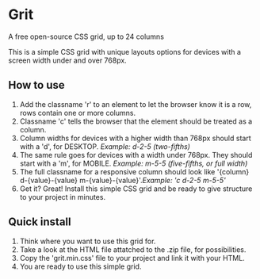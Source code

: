 # Grit
A free open-source CSS grid, up to 24 columns

This is a simple CSS grid with unique layouts options for devices with a screen width under and over 768px.

How to use
-

1. Add the classname 'r' to an element to let the browser know it is a row, rows contain one or more columns.
2. Classname 'c' tells the browser that the element should be treated as a column.
3. Column widths for devices with a higher width than 768px should start with a 'd', for DESKTOP.
*Example: d-2-5 (two-fifths)*
4. The same rule goes for devices with a width under 768px. They should start with a 'm', for MOBILE.
*Example: m-5-5 (five-fifths, or full width)*
5. The full classname for a responsive column should look like '{column} d-{value}-{value} m-{value}-{value}'.*Example: 'c d-2-5 m-5-5'*
6. Get it? Great! Install this simple CSS grid and be ready to give structure to your project in minutes.

Quick install
-

1. Think where you want to use this grid for.
2. Take a look at the HTML file attatched to the .zip file, for possibilities.
3. Copy the 'grit.min.css' file to your project and link it with your HTML.
4. You are ready to use this simple grid.
